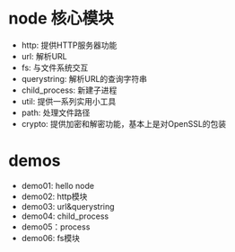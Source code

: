 # node 核心模块
- http: 提供HTTP服务器功能
- url: 解析URL
- fs: 与文件系统交互
- querystring: 解析URL的查询字符串
- child_process: 新建子进程
- util: 提供一系列实用小工具
- path: 处理文件路径
- crypto: 提供加密和解密功能，基本上是对OpenSSL的包装



# demos
- demo01: hello node
- demo02: http模块
- demo03: url&querystring
- demo04: child_process
- demo05：process
- demo06: fs模块